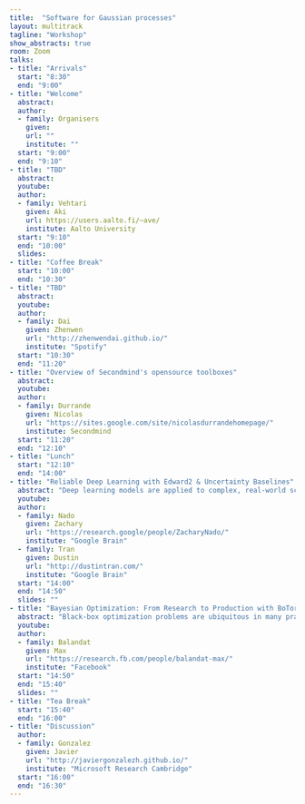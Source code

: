 ```yaml
---
title:  "Software for Gaussian processes"
layout: multitrack
tagline: "Workshop"
show_abstracts: true
room: Zoom
talks:
- title: "Arrivals"
  start: "8:30"
  end: "9:00"
- title: "Welcome"    
  abstract:
  author:
  - family: Organisers
    given: 
    url: ""
    institute: ""   
  start: "9:00"
  end: "9:10"
- title: "TBD"
  abstract: 
  youtube: 
  author: 
  - family: Vehtari
    given: Aki
    url: https://users.aalto.fi/~ave/
    institute: Aalto University
  start: "9:10"
  end: "10:00"
  slides: 
- title: "Coffee Break"
  start: "10:00"
  end: "10:30"    
- title: "TBD"
  abstract: 
  youtube: 
  author:
  - family: Dai
    given: Zhenwen
    url: "http://zhenwendai.github.io/"
    institute: "Spotify"
  start: "10:30"
  end: "11:20"
- title: "Overview of Secondmind's opensource toolboxes"
  abstract: 
  youtube: 
  author:
  - family: Durrande
    given: Nicolas
    url: "https://sites.google.com/site/nicolasdurrandehomepage/"
    institute: Secondmind 
  start: "11:20"
  end: "12:10"  
- title: "Lunch"
  start: "12:10"
  end: "14:00"
- title: "Reliable Deep Learning with Edward2 & Uncertainty Baselines"
  abstract: "Deep learning models are applied to complex, real-world scenarios and yet we have little handle of how well they work in those scenarios. This is problematic in safety-critical areas such as healthcare, and it’s more broadly important when the model is deployed to serve predictions on data very different from what the model was trained on. In this talk, we’ll describe our team’s progress at Google toward reliable deep learning: its challenges, advances, and how we designed infrastructure to accelerate research in the area. First, we’ll discuss how we use the Edward2 probabilistic programming language to design uncertainty models. Second, we’ll talk about Uncertainty Baselines, a library for managing experiments related to uncertainty and robustness. We have used these libraries internally and externally across dozens of papers and several product launches."
  youtube: 
  author: 
  - family: Nado 
    given: Zachary
    url: "https://research.google/people/ZacharyNado/"
    institute: "Google Brain"
  - family: Tran
    given: Dustin 
    url: "http://dustintran.com/"
    institute: "Google Brain"
  start: "14:00"
  end: "14:50"
  slides: ""
- title: "Bayesian Optimization: From Research to Production with BoTorch & Ax"
  abstract: "Black-box optimization problems are ubiquitous in many practical settings: At Facebook, they include AutoML, optimizing ranking policies in large scale online A/B tests, tuning backend infrastructure, AI hardware/software co-design, simulation optimization, and many others. The Adaptive Experimentation team at Facebook maintains BoTorch and Ax, two open-source python libraries for Bayesian Optimization that are widely used both internally and externally. In this talk I will explain the origins and the respective goals of BoTorch and Ax, their features and capabilities, design principles, and how they enable the team to conduct novel research and effectively translate it to production. I will discuss the tension between catering to different target audiences (researchers as well as practitioners), and how software engineering is done in practice in an applied research team. Finally, I will highlight a recent example use-case that leverages both methodological and systems innovations to efficiently perform automated latency-aware neural architecture search with multi-objective Bayesian optimization."
  youtube: 
  author: 
  - family: Balandat
    given: Max
    url: "https://research.fb.com/people/balandat-max/"
    institute: "Facebook"
  start: "14:50"
  end: "15:40"
  slides: ""
- title: "Tea Break"
  start: "15:40"
  end: "16:00"
- title: "Discussion"
  author:
  - family: Gonzalez
    given: Javier
    url: "http://javiergonzalezh.github.io/"
    institute: "Microsoft Research Cambridge"
  start: "16:00"
  end: "16:30"
---
```


